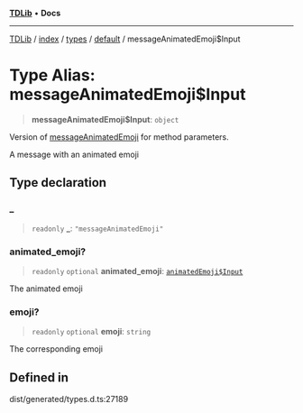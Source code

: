 [**TDLib**](../../../../../../README.md) • **Docs**

***

[TDLib](../../../../../../modules.md) / [index](../../../../../README.md) / [types](../../../README.md) / [default](../README.md) / messageAnimatedEmoji$Input

# Type Alias: messageAnimatedEmoji$Input

> **messageAnimatedEmoji$Input**: `object`

Version of [messageAnimatedEmoji](messageAnimatedEmoji.md) for method parameters.

A message with an animated emoji

## Type declaration

### \_

> `readonly` **\_**: `"messageAnimatedEmoji"`

### animated\_emoji?

> `readonly` `optional` **animated\_emoji**: [`animatedEmoji$Input`](animatedEmoji$Input.md)

The animated emoji

### emoji?

> `readonly` `optional` **emoji**: `string`

The corresponding emoji

## Defined in

dist/generated/types.d.ts:27189

